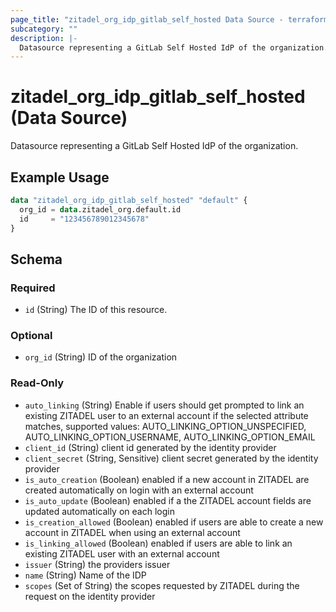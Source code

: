 ```yaml
---
page_title: "zitadel_org_idp_gitlab_self_hosted Data Source - terraform-provider-zitadel"
subcategory: ""
description: |-
  Datasource representing a GitLab Self Hosted IdP of the organization.
---
```


# zitadel_org_idp_gitlab_self_hosted (Data Source)

Datasource representing a GitLab Self Hosted IdP of the organization.

## Example Usage

```terraform
data "zitadel_org_idp_gitlab_self_hosted" "default" {
  org_id = data.zitadel_org.default.id
  id     = "123456789012345678"
}
```

<!-- schema generated by tfplugindocs -->
## Schema

### Required

- `id` (String) The ID of this resource.

### Optional

- `org_id` (String) ID of the organization

### Read-Only

- `auto_linking` (String) Enable if users should get prompted to link an existing ZITADEL user to an external account if the selected attribute matches, supported values: AUTO_LINKING_OPTION_UNSPECIFIED, AUTO_LINKING_OPTION_USERNAME, AUTO_LINKING_OPTION_EMAIL
- `client_id` (String) client id generated by the identity provider
- `client_secret` (String, Sensitive) client secret generated by the identity provider
- `is_auto_creation` (Boolean) enabled if a new account in ZITADEL are created automatically on login with an external account
- `is_auto_update` (Boolean) enabled if a the ZITADEL account fields are updated automatically on each login
- `is_creation_allowed` (Boolean) enabled if users are able to create a new account in ZITADEL when using an external account
- `is_linking_allowed` (Boolean) enabled if users are able to link an existing ZITADEL user with an external account
- `issuer` (String) the providers issuer
- `name` (String) Name of the IDP
- `scopes` (Set of String) the scopes requested by ZITADEL during the request on the identity provider
